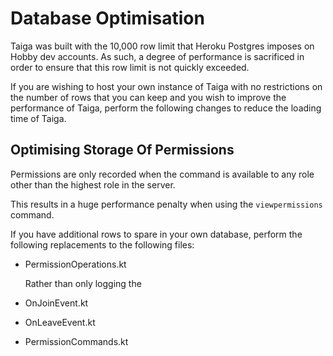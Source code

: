 # Database Optimisation
Taiga was built with the 10,000 row limit that Heroku Postgres imposes on Hobby dev accounts. As such, a degree of performance is sacrificed in order to ensure that this row limit is not quickly exceeded.

If you are wishing to host your own instance of Taiga with no restrictions on the number of rows that you can keep and you wish to improve the performance of Taiga, perform the following changes to reduce the loading time of Taiga.

## Optimising Storage Of Permissions
Permissions are only recorded when the command is available to any role other than the highest role in the server.

This results in a huge performance penalty when using the `viewpermissions` command. 

If you have additional rows to spare in your own database, perform the following replacements to the following files:

* PermissionOperations.kt
	
	Rather than only logging the 
	
* OnJoinEvent.kt
	
	

* OnLeaveEvent.kt
* PermissionCommands.kt
